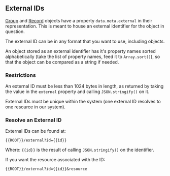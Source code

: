 ## External IDs

[Group](#group-appgroup) and [Record](#record-apprecord) objects have a property ``data.meta.external`` in their representation. This is meant to house an external identifier for the object in question.

The external ID can be in any format that you want to use, including objects.

An object stored as an external identifier has it's property names sorted alphabetically (take the list of property names, feed it to ``Array.sort()``), so that the object can be compared as a string if needed.

### Restrictions

An external ID must be less than 1024 bytes in length, as returned by taking the value in the ``external`` property and calling ``JSON.stringify()`` on it.

External IDs must be unique within the system (one external ID resolves to one resource in our system).

### Resolve an External ID

External IDs can be found at:

``{{ROOT}}/external?id={{id}}``

Where: ``{{id}}`` is the result of calling ``JSON.stringify()`` on the identifier.

If you want the resource associated with the ID:

``{{ROOT}}/external?id={{id}}&resource``

 